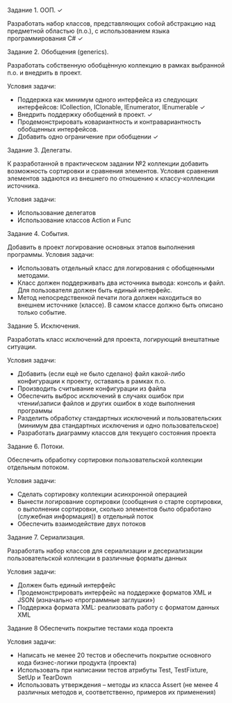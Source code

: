 Задание 1. ООП. ✓

Разработать набор классов, представляющих собой абстракцию над
предметной областью (п.о.), с использованием языка программирования C#    ✓


Задание 2. Обобщения (generics).

Разработать собственную обобщѐнную коллекцию в рамках выбранной п.о.
и внедрить в проект.

Условия задачи:
 - Поддержка как минимум одного интерфейса из следующих
интерфейсов: ICollection, IClonable, IEnumerator, IEnumerable  ✓
 - Внедрить поддержку обобщений в проект.  ✓
 - Продемонстрировать ковариантность и контравариантность
обобщенных интерфейсов.  
 - Добавить одно ограничение при обобщении  ✓
 
 
Задание 3. Делегаты.
 
К разработанной в практическом задании №2 коллекции добавить
возможность сортировки и сравнения элементов. Условия сравнения
элементов задаются из внешнего по отношению к классу-коллекции
источника.

Условия задачи:
 - Использование делегатов
 - Использование классов Action и Func
 
 
Задание 4. События.

Добавить в проект логирование основных этапов выполнения программы.
Условия задачи:

 - Использовать отдельный класс для логирования с обобщенными
методами.
 - Класс должен поддерживать два источника вывода: консоль и файл.
Для пользователя должен быть единый интерфейс.
 - Метод непосредственной печати лога должен находиться во внешнем
источнике (классе). В самом классе должно быть описано только
событие.


Задание 5. Исключения.

Разработать класс исключений для проекта, логирующий внештатные
ситуации.

Условия задачи:
 - Добавить (если ещѐ не было сделано) файл какой-либо конфигурации
к проекту, оставаясь в рамках п.о.
 - Производить считывание конфигурации из файла
 - Обеспечить выброс исключений в случаях ошибок при чтении\записи
файлов и других ошибок в ходе выполнения программы
 - Разделить обработку стандартных исключений и пользовательских
(минимум два стандартных исключения и одно пользовательское)
 - Разработать диаграмму классов для текущего состояния проекта
 
 
Задание 6. Потоки.

Обеспечить обработку сортировки пользовательской коллекции отдельным
потоком.

Условия задачи:
 - Сделать сортировку коллекции асинхронной операцией
 - Вынести логирование сортировки (сообщения о старте сортировки, о
выполнении сортировки, сколько элементов было обработано
(служебная информация)) в отдельный поток
 - Обеспечить взаимодействие двух потоков
 
 
Задание 7. Сериализация.

Разработать набор классов для сериализации и десериализации
пользовательской коллекции в различные форматы данных

Условия задачи:
 - Должен быть единый интерфейс
 - Продемонстрировать интерфейс на поддержке форматов XML и JSON
(изначально «программные заглушки»)
 - Поддержка формата XML: реализовать работу с форматом данных XML 


Задание 8 Обеспечить покрытие тестами кода проекта

Условия задачи:
 - Написать не менее 20 тестов и обеспечить покрытие основного кода
бизнес-логики продукта (проекта)
 - Использовать при написании тестов атрибуты Test, TestFixture, SetUp и
TearDown
 - Использовать утверждения – методы из класса Assert (не менее 4
различных методов и, соответственно, примеров их применения) 
